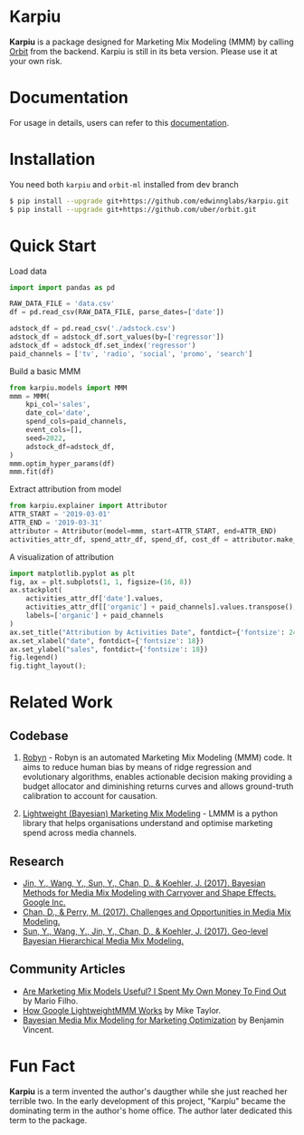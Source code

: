 # Karpiu

**Karpiu** is a package designed for Marketing Mix Modeling (MMM) by calling [Orbit](https://github.com/uber/orbit) from the backend. Karpiu is still in its beta version.  Please use it at your own risk.

# Documentation

For usage in details, users can refer to this [documentation](https://edwinng.com/karpiu/).

# Installation

You need both `karpiu` and `orbit-ml` installed from dev branch

```bash
$ pip install --upgrade git+https://github.com/edwinnglabs/karpiu.git
$ pip install --upgrade git+https://github.com/uber/orbit.git
```

# Quick Start

Load data
```python
import import pandas as pd

RAW_DATA_FILE = 'data.csv'
df = pd.read_csv(RAW_DATA_FILE, parse_dates=['date'])

adstock_df = pd.read_csv('./adstock.csv')
adstock_df = adstock_df.sort_values(by=['regressor'])
adstock_df = adstock_df.set_index('regressor')
paid_channels = ['tv', 'radio', 'social', 'promo', 'search']
```

Build a basic MMM
```python
from karpiu.models import MMM
mmm = MMM(
    kpi_col='sales',
    date_col='date', 
    spend_cols=paid_channels,
    event_cols=[],
    seed=2022,
    adstock_df=adstock_df,
)
mmm.optim_hyper_params(df)
mmm.fit(df)
```

Extract attribution from model
```python
from karpiu.explainer import Attributor
ATTR_START = '2019-03-01'
ATTR_END = '2019-03-31'
attributor = Attributor(model=mmm, start=ATTR_START, end=ATTR_END)
activities_attr_df, spend_attr_df, spend_df, cost_df = attributor.make_attribution()
```

A visualization of attribution
```python
import matplotlib.pyplot as plt
fig, ax = plt.subplots(1, 1, figsize=(16, 8))
ax.stackplot(
    activities_attr_df['date'].values, 
    activities_attr_df[['organic'] + paid_channels].values.transpose(), 
    labels=['organic'] + paid_channels
)
ax.set_title("Attribution by Activities Date", fontdict={'fontsize': 24})
ax.set_xlabel("date", fontdict={'fontsize': 18})
ax.set_ylabel("sales", fontdict={'fontsize': 18})
fig.legend()
fig.tight_layout();
```

# Related Work

## Codebase

1. [Robyn](https://github.com/facebookexperimental/Robyn) - Robyn is an automated Marketing Mix Modeling (MMM) code. It aims to reduce human bias by means of ridge regression and evolutionary algorithms, enables actionable decision making providing a budget allocator and diminishing returns curves and allows ground-truth calibration to account for causation.

2. [Lightweight (Bayesian) Marketing Mix Modeling](https://github.com/google/lightweight_mmm) - LMMM is a python library that helps organisations understand and optimise marketing spend across media channels.

## Research

- [Jin, Y., Wang, Y., Sun, Y., Chan, D., & Koehler, J. (2017). Bayesian Methods for Media Mix Modeling with Carryover and Shape Effects. Google Inc.](https://research.google/pubs/pub46001/)
- [Chan, D., & Perry, M. (2017). Challenges and Opportunities in Media Mix Modeling.](https://research.google/pubs/pub45998/)
- [Sun, Y., Wang, Y., Jin, Y., Chan, D., & Koehler, J. (2017). Geo-level Bayesian Hierarchical Media Mix Modeling.](https://research.google/pubs/pub46000/)

## Community Articles

- [Are Marketing Mix Models Useful? I Spent My Own Money To Find Out](https://forecastegy.com/posts/marketing-mix-models/) by Mario Filho.
- [How Google LightweightMMM Works](https://getrecast.com/google-lightweightmmm/) by Mike Taylor.
- [
Bayesian Media Mix Modeling for Marketing Optimization](https://www.pymc-labs.io/blog-posts/bayesian-media-mix-modeling-for-marketing-optimization/)
by Benjamin Vincent.

# Fun Fact

**Karpiu** is a term invented the author's daugther while she just reached her terrible two. In the early development of this project, "Karpiu" became the dominating term in the author's home office. The author later dedicated this term to the package.
